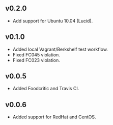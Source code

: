 ## v0.2.0

* Add support for Ubuntu 10.04 (Lucid).

## v0.1.0

* Added local Vagrant/Berkshelf test workflow.
* Fixed FC045 violation.
* Fixed FC023 violation.

## v0.0.5

* Added Foodcritic and Travis CI.

## v0.0.6

* Added support for RedHat and CentOS.
